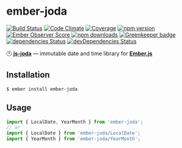 # ember-joda
[![Build Status](https://travis-ci.org/buschtoens/ember-joda.svg?branch=master)][travis]
[![Code Climate](https://codeclimate.com/github/buschtoens/ember-joda/badges/gpa.svg)][codeclimate]
[![Coverage](https://codeclimate.com/github/buschtoens/ember-joda/badges/coverage.svg)][codeclimate]
[![npm version](https://badge.fury.io/js/ember-joda.svg)][npm]
[![Ember Observer Score](https://emberobserver.com/badges/ember-joda.svg)][e-observer]
[![npm downloads](https://img.shields.io/npm/dt/ember-joda.svg)][npm]
[![Greenkeeper badge](https://badges.greenkeeper.io/buschtoens/ember-yoda.svg)](https://greenkeeper.io/)
[![dependencies Status](https://david-dm.org/buschtoens/ember-yoda/status.svg)](https://david-dm.org/buschtoens/ember-yoda)
[![devDependencies Status](https://david-dm.org/buschtoens/ember-yoda/dev-status.svg)](https://david-dm.org/buschtoens/ember-yoda?type=dev)

:clock2: [**js-joda**][joda] — immutable date and time library for [**Ember.js**][ember]

[joda]:        https://github.com/js-joda/js-joda
[ember]:       https://github.com/emberjs/ember.js
[npm]:         https://www.npmjs.com/package/ember-joda
[travis]:      https://travis-ci.org/buschtoens/ember-joda
[codeclimate]: https://codeclimate.com/github/buschtoens/ember-joda
[e-observer]:  ttps://emberobserver.com/addons/ember-joda

## Installation

```
$ ember install ember-joda
```

## Usage

```js
import { LocalDate, YearMonth } from 'ember-joda';
// or
import { LocalDate } from 'ember-joda/LocalDate';
import { YearMonth } from 'ember-joda/YearMonth';
```
